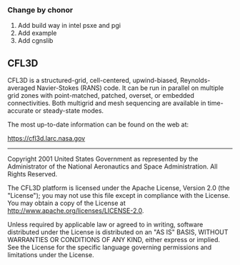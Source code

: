 ### Change by chonor

1. Add build way in intel psxe and pgi
2. Add example
3. Add  cgnslib



## CFL3D

CFL3D 
is a structured-grid, cell-centered, upwind-biased, Reynolds-averaged Navier-Stokes (RANS) code. It can be run
in parallel on multiple grid zones with point-matched, patched, overset, or embedded connectivities. Both
multigrid and mesh sequencing are available in time-accurate or steady-state modes.

The most up-to-date information can be found on the web at:

https://cfl3d.larc.nasa.gov

-------------



Copyright 2001 United States Government as represented by the Administrator
of the National Aeronautics and Space Administration. All Rights Reserved.

The CFL3D platform is licensed under the Apache License, Version 2.0 
(the "License"); you may not use this file except in compliance with the 
License. You may obtain a copy of the License at 
http://www.apache.org/licenses/LICENSE-2.0. 

Unless required by applicable law or agreed to in writing, software 
distributed under the License is distributed on an "AS IS" BASIS, WITHOUT 
WARRANTIES OR CONDITIONS OF ANY KIND, either express or implied. See the 
License for the specific language governing permissions and limitations 
under the License.
